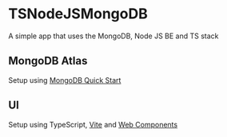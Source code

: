 # TSNodeJSMongoDB

A simple app that uses the MongoDB, Node JS BE and TS stack

## MongoDB Atlas

Setup using [MongoDB Quick Start](https://www.mongodb.com/docs/drivers/node/v4.1/quick-start/)

## UI

Setup using TypeScript, [Vite](https://vitejs.dev/) and [Web Components](https://developer.mozilla.org/en-US/docs/Web/API/Web_components)
